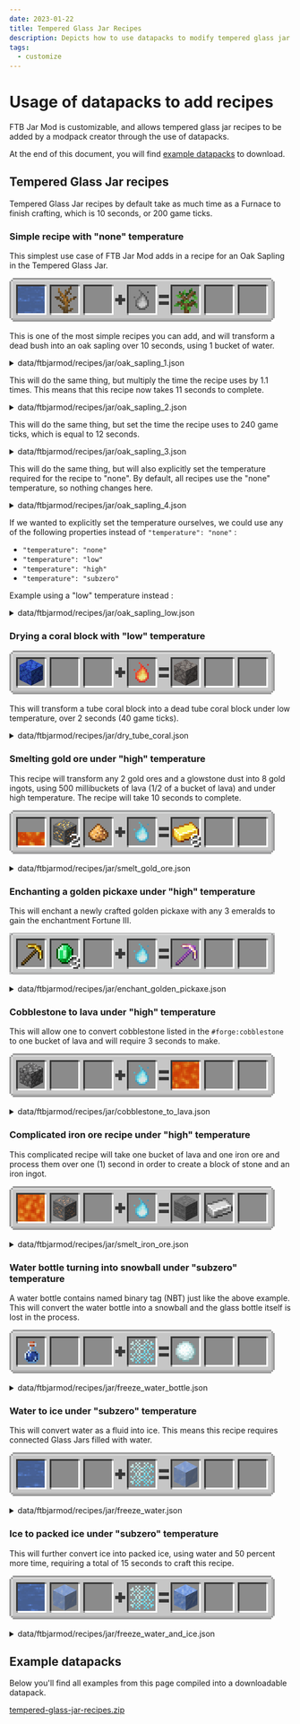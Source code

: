 ```yaml
---
date: 2023-01-22
title: Tempered Glass Jar Recipes
description: Depicts how to use datapacks to modify tempered glass jar recipes
tags:
  - customize
---
```


# Usage of datapacks to add recipes

FTB Jar Mod is customizable, and allows tempered glass jar recipes to be added by a modpack creator through the use of datapacks.

At the end of this document, you will find [example datapacks](#example-datapacks) to download.

## Tempered Glass Jar recipes

Tempered Glass Jar recipes by default take as much time as a Furnace to finish crafting, which is 10 seconds, or 200 game ticks.

### Simple recipe with "none" temperature

This simplest use case of FTB Jar Mod adds in a recipe for an Oak Sapling in the Tempered Glass Jar.

![Oak Sapling made in a Tempered Glass Jar](../_assets/Recipe%20Examples/oak-sapling.png "Oak Sapling made in a Tempered Glass Jar")

This is one of the most simple recipes you can add, and will transform a dead bush into an oak sapling over 10 seconds, using 1 bucket of water.

<details>
  <summary>data/ftbjarmod/recipes/jar/oak_sapling_1.json</summary>

```json
{
  "type": "ftbjarmod:jar",
  "output": [
    {
      "item": "minecraft:oak_sapling",
      "count": 1
    }
  ],
  "input": [
    {
      "ingredient": {
        "item": "minecraft:dead_bush"
      },
      "count": 1
    },
    {
      "ingredient": {
        "item": "ftblibrary:fluid_container",
        "type": "forge:nbt",
        "nbt": "{Fluid:{FluidName:\"minecraft:water\",Amount:1000}}"
      },
      "count": 1
    }
  ]
}
```

</details>

This will do the same thing, but multiply the time the recipe uses by 1.1 times. This means that this recipe now takes 11 seconds to complete.

<details>
  <summary>data/ftbjarmod/recipes/jar/oak_sapling_2.json</summary>

```json
{
  "timeScale": 1.1,
  "type": "ftbjarmod:jar",
  "output": [
    {
      "item": "minecraft:oak_sapling",
      "count": 1
    }
  ],
  "input": [
    {
      "ingredient": {
        "item": "minecraft:dead_bush"
      },
      "count": 1
    },
    {
      "ingredient": {
        "item": "ftblibrary:fluid_container",
        "type": "forge:nbt",
        "nbt": "{Fluid:{FluidName:\"minecraft:water\",Amount:1000}}"
      },
      "count": 1
    }
  ]
}
```

</details>

This will do the same thing, but set the time the recipe uses to 240 game ticks, which is equal to 12 seconds.

<details>
  <summary>data/ftbjarmod/recipes/jar/oak_sapling_3.json</summary>

```json
{
  "time": 240,
  "type": "ftbjarmod:jar",
  "output": [
    {
      "item": "minecraft:oak_sapling",
      "count": 1
    }
  ],
  "input": [
    {
      "ingredient": {
        "item": "minecraft:dead_bush"
      },
      "count": 1
    },
    {
      "ingredient": {
        "item": "ftblibrary:fluid_container",
        "type": "forge:nbt",
        "nbt": "{Fluid:{FluidName:\"minecraft:water\",Amount:1000}}"
      },
      "count": 1
    }
  ]
}
```

</details>

This will do the same thing, but will also explicitly set the temperature required for the recipe to "none". By default, all recipes use the "none" temperature, so nothing changes here.

<details>
  <summary>data/ftbjarmod/recipes/jar/oak_sapling_4.json</summary>

```json
{
  "temperature": "none",
  "type": "ftbjarmod:jar",
  "output": [
    {
      "item": "minecraft:oak_sapling",
      "count": 1
    }
  ],
  "input": [
    {
      "ingredient": {
        "item": "minecraft:dead_bush"
      },
      "count": 1
    },
    {
      "ingredient": {
        "item": "ftblibrary:fluid_container",
        "type": "forge:nbt",
        "nbt": "{Fluid:{FluidName:\"minecraft:water\",Amount:1000}}"
      },
      "count": 1
    }
  ]
}
```

</details>

If we wanted to explicitly set the temperature ourselves, we could use any of the following properties instead of `"temperature": "none"` :

- `"temperature": "none"`
- `"temperature": "low"`
- `"temperature": "high"`
- `"temperature": "subzero"`

Example using a "low" temperature instead :

<details>
  <summary>data/ftbjarmod/recipes/jar/oak_sapling_low.json</summary>

```json
{
  "temperature": "low",
  "type": "ftbjarmod:jar",
  "output": [
    {
      "item": "minecraft:oak_sapling",
      "count": 1
    }
  ],
  "input": [
    {
      "ingredient": {
        "item": "minecraft:dead_bush"
      },
      "count": 1
    },
    {
      "ingredient": {
        "item": "ftblibrary:fluid_container",
        "type": "forge:nbt",
        "nbt": "{Fluid:{FluidName:\"minecraft:water\",Amount:1000}}"
      },
      "count": 1
    }
  ]
}
```

</details>

### Drying a coral block with "low" temperature

![Coral block drying up](../_assets/Recipe%20Examples/coral.png "Coral block drying up")

This will transform a tube coral block into a dead tube coral block under low temperature, over 2 seconds (40 game ticks).

<details>
  <summary>data/ftbjarmod/recipes/jar/dry_tube_coral.json</summary>

```json
{
  "temperature": "low",
  "time": 40,
  "type": "ftbjarmod:jar",
  "output": [
    {
      "item": "minecraft:dead_tube_coral_block",
      "count": 1
    }
  ],
  "input": [
    {
      "ingredient": {
        "item": "minecraft:tube_coral_block"
      },
      "count": 1
    }
  ]
}
```

</details>

### Smelting gold ore under "high" temperature

This recipe will transform any 2 gold ores and a glowstone dust into 8 gold ingots, using 500 millibuckets of lava (1/2 of a bucket of lava) and under high temperature. The recipe will take 10 seconds to complete.

![Smelting gold ore](../_assets/Recipe%20Examples/gold-ingots.gif "Smelting gold ore")

<details>
  <summary>data/ftbjarmod/recipes/jar/smelt_gold_ore.json</summary>

```json
{
  "temperature": "high",
  "type": "ftbjarmod:jar",
  "output": [
    {
      "item": "minecraft:gold_ingot",
      "count": 8
    }
  ],
  "input": [
    {
      "ingredient": {
        "tag": "minecraft:gold_ores"
      },
      "count": 2
    },
    {
      "ingredient": {
        "item": "minecraft:glowstone_dust"
      },
      "count": 1
    },
    {
      "ingredient": {
        "item": "ftblibrary:fluid_container",
        "type": "forge:nbt",
        "nbt": "{Fluid:{FluidName:\"minecraft:lava\",Amount:500}}"
      },
      "count": 1
    }
  ]
}
```

</details>

### Enchanting a golden pickaxe under "high" temperature

This will enchant a newly crafted golden pickaxe with any 3 emeralds to gain the enchantment Fortune III.

![Enchanting a golden pickaxe](../_assets/Recipe%20Examples/golden-pickaxe.gif "Enchanting a golden pickaxe")

<details>
  <summary>data/ftbjarmod/recipes/jar/enchant_golden_pickaxe.json</summary>

```json
{
  "temperature": "high",
  "type": "ftbjarmod:jar",
  "output": [
    {
      "item": "minecraft:golden_pickaxe",
      "count": 1,
      "nbt": "{Damage:0,Enchantments:[{lvl:3s,id:\"minecraft:fortune\"}]}"
    }
  ],
  "input": [
    {
      "ingredient": {
        "item": "minecraft:golden_pickaxe",
        "type": "forge:nbt",
        "nbt": "{Damage:0}"
      },
      "count": 1
    },
    {
      "ingredient": {
        "tag": "forge:gems/emerald"
      },
      "count": 3
    }
  ]
}
```

</details>

### Cobblestone to lava under "high" temperature

This will allow one to convert cobblestone listed in the `#forge:cobblestone` to one bucket of lava and will require 3 seconds to make.

![Lava from cobblestone](../_assets/Recipe%20Examples/cobblestone-to-lava.png "Lava from cobblestone")

<details>
  <summary>data/ftbjarmod/recipes/jar/cobblestone_to_lava.json</summary>

```json
{
  "time": 60,
  "temperature": "high",
  "type": "ftbjarmod:jar",
  "output": [
    {
      "item": "ftblibrary:fluid_container",
      "count": 1,
      "nbt": "{Fluid:{FluidName:\"minecraft:lava\",Amount:1000}}"
    }
  ],
  "input": [
    {
      "ingredient": {
        "tag": "forge:cobblestone"
      },
      "count": 1
    }
  ]
}
```

</details>

### Complicated iron ore recipe under "high" temperature

This complicated recipe will take one bucket of lava and one iron ore and process them over one (1) second in order to create a block of stone and an iron ingot.

![Iron ore processing recipe](../_assets/Recipe%20Examples/iron-ore-and-lava.png "Iron ore processing recipe")

<details>
  <summary>data/ftbjarmod/recipes/jar/smelt_iron_ore.json</summary>

```json
{
  "time": 20,
  "temperature": "high",
  "type": "ftbjarmod:jar",
  "output": [
    {
      "item": "minecraft:stone",
      "count": 1
    },
    {
      "item": "minecraft:iron_ingot",
      "count": 1
    }
  ],
  "input": [
    {
      "ingredient": {
        "tag": "forge:ores/iron"
      },
      "count": 1
    },
    {
      "ingredient": {
        "item": "ftblibrary:fluid_container",
        "type": "forge:nbt",
        "nbt": "{Fluid:{FluidName:\"minecraft:lava\",Amount:1000}}"
      },
      "count": 1
    }
  ]
}
```

</details>

### Water bottle turning into snowball under "subzero" temperature

A water bottle contains named binary tag (NBT) just like the above example. This will convert the water bottle into a snowball and the glass bottle itself is lost in the process.

![Snowballs recipe](../_assets/Recipe%20Examples/bottle-to-snowball.png "Snowballs recipe")

<details>
  <summary>data/ftbjarmod/recipes/jar/freeze_water_bottle.json</summary>

```json
{
  "temperature": "subzero",
  "type": "ftbjarmod:jar",
  "output": [
    {
      "item": "minecraft:snowball",
      "count": 1
    }
  ],
  "input": [
    {
      "ingredient": {
        "item": "minecraft:potion",
        "type": "forge:nbt",
        "nbt": "{Potion:\"minecraft:water\"}"
      },
      "count": 1
    }
  ]
}
```

</details>

### Water to ice under "subzero" temperature

This will convert water as a fluid into ice. This means this recipe requires connected Glass Jars filled with water.

![Water to ice](../_assets/Recipe%20Examples/water-to-ice.png "Water to ice")

<details>
  <summary>data/ftbjarmod/recipes/jar/freeze_water.json</summary>

```json
{
  "temperature": "subzero",
  "type": "ftbjarmod:jar",
  "output": [
    {
      "item": "minecraft:ice",
      "count": 1
    }
  ],
  "input": [
    {
      "ingredient": {
        "item": "ftblibrary:fluid_container",
        "type": "forge:nbt",
        "nbt": "{Fluid:{FluidName:\"minecraft:water\",Amount:1000}}"
      },
      "count": 1
    }
  ]
}
```

</details>

### Ice to packed ice under "subzero" temperature

This will further convert ice into packed ice, using water and 50 percent more time, requiring a total of 15 seconds to craft this recipe.

![Ice to packed ice](../_assets/Recipe%20Examples/ice-to-packed-ice.png "Ice to packed ice")

<details>
  <summary>data/ftbjarmod/recipes/jar/freeze_water_and_ice.json</summary>

```json
{
  "temperature": "subzero",
  "timeScale": 1.5,
  "type": "ftbjarmod:jar",
  "output": [
    {
      "item": "minecraft:packed_ice",
      "count": 1
    }
  ],
  "input": [
    {
      "ingredient": {
        "item": "minecraft:ice"
      },
      "count": 1
    },
    {
      "ingredient": {
        "item": "ftblibrary:fluid_container",
        "type": "forge:nbt",
        "nbt": "{Fluid:{FluidName:\"minecraft:water\",Amount:1000}}"
      },
      "count": 1
    }
  ]
}
```

</details>

## Example datapacks

Below you'll find all examples from this page compiled into a downloadable datapack.

[tempered-glass-jar-recipes.zip](./_assets/tempered-glass-jar-recipes.zip)
